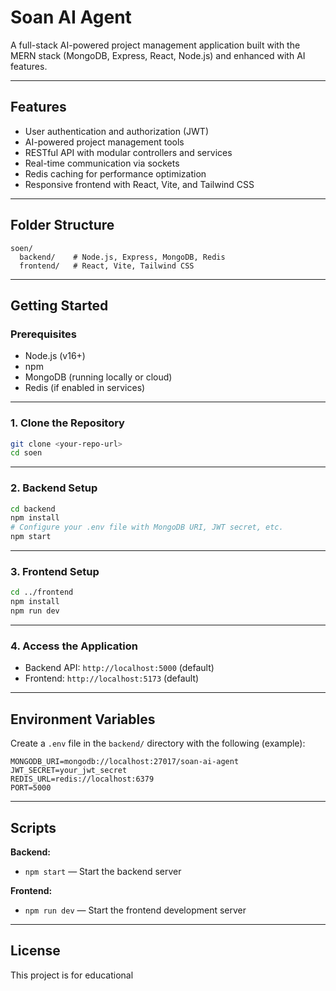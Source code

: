 # Soan AI Agent

A full-stack AI-powered project management application built with the MERN stack (MongoDB, Express, React, Node.js) and enhanced with AI features.

---

## Features

- User authentication and authorization (JWT)
- AI-powered project management tools
- RESTful API with modular controllers and services
- Real-time communication via sockets
- Redis caching for performance optimization
- Responsive frontend with React, Vite, and Tailwind CSS

---

## Folder Structure

```
soen/
  backend/    # Node.js, Express, MongoDB, Redis
  frontend/   # React, Vite, Tailwind CSS
```

---

## Getting Started

### Prerequisites

- Node.js (v16+)
- npm
- MongoDB (running locally or cloud)
- Redis (if enabled in services)

---

### 1. Clone the Repository

```bash
git clone <your-repo-url>
cd soen
```

---

### 2. Backend Setup

```bash
cd backend
npm install
# Configure your .env file with MongoDB URI, JWT secret, etc.
npm start
```

---

### 3. Frontend Setup

```bash
cd ../frontend
npm install
npm run dev
```

---

### 4. Access the Application

- Backend API: `http://localhost:5000` (default)
- Frontend: `http://localhost:5173` (default)

---

## Environment Variables

Create a `.env` file in the `backend/` directory with the following (example):

```
MONGODB_URI=mongodb://localhost:27017/soan-ai-agent
JWT_SECRET=your_jwt_secret
REDIS_URL=redis://localhost:6379
PORT=5000
```

---

## Scripts

**Backend:**
- `npm start` — Start the backend server

**Frontend:**
- `npm run dev` — Start the frontend development server

---

## License

This project is for educational

